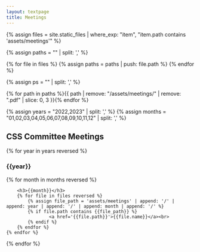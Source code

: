 ```yaml
---
layout: textpage
title: Meetings
---
```


<!-- PATH FORMAT:  assets/meetings/YYYY/MM/DD -->

{% assign files = site.static_files | where_exp: "item", "item.path contains 'assets/meetings'" %}


{% assign paths = "" | split: ',' %}

{% for file in files %}
    {% assign paths = paths | push: file.path %}
{% endfor %}


{% assign ps = "" | split: ',' %}

{% for path in paths %}{{ path | remove: "/assets/meetings/" | remove: ".pdf" | slice: 0, 3 }}{% endfor %}


{% assign years = "2022,2023" | split: ',' %}
{% assign months = "01,02,03,04,05,06,07,08,09,10,11,12" | split: ',' %}

<h2>CSS Committee Meetings</h2>

<p>

{% for year in years reversed %}
    <h3>{{year}}</h3>
    {% for month in months reversed %}

        <h3>{{month}}</h3>
        {% for file in files reversed %}
            {% assign file_path = 'assets/meetings' | append: '/' | append: year | append: '/' | append: month | append: '/' %}
            {% if file.path contains {{file_path}} %}
                    <a href='{{file.path}}'>{{file.name}}</a><br>
            {% endif %}
        {% endfor %}
    {% endfor %}
{% endfor %}

</p>
